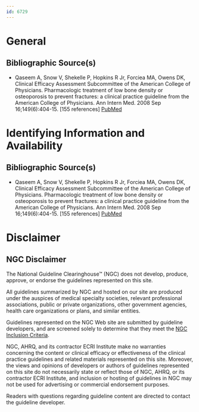 ```yaml
---
id: 6729
---
```


# General

## Bibliographic Source(s)

- Qaseem A, Snow V, Shekelle P, Hopkins R Jr, Forciea MA, Owens DK, Clinical Efficacy Assessment Subcommittee of the American College of Physicians. Pharmacologic treatment of low bone density or osteoporosis to prevent fractures: a clinical practice guideline from the American College of Physicians. Ann Intern Med. 2008 Sep 16;149(6):404-15. [155 references] [ PubMed ](http://www.ncbi.nlm.nih.gov/entrez/query.fcgi?cmd=Retrieve&db=pubmed&dopt=Abstract&list_uids=18794560)

# Identifying Information and Availability

## Bibliographic Source(s)

- Qaseem A, Snow V, Shekelle P, Hopkins R Jr, Forciea MA, Owens DK, Clinical Efficacy Assessment Subcommittee of the American College of Physicians. Pharmacologic treatment of low bone density or osteoporosis to prevent fractures: a clinical practice guideline from the American College of Physicians. Ann Intern Med. 2008 Sep 16;149(6):404-15. [155 references] [ PubMed ](http://www.ncbi.nlm.nih.gov/entrez/query.fcgi?cmd=Retrieve&db=pubmed&dopt=Abstract&list_uids=18794560)

# Disclaimer

## NGC Disclaimer

The National Guideline Clearinghouse™ (NGC) does not develop, produce, approve, or endorse the guidelines represented on this site.

All guidelines summarized by NGC and hosted on our site are produced under the auspices of medical specialty societies, relevant professional associations, public or private organizations, other government agencies, health care organizations or plans, and similar entities.

Guidelines represented on the NGC Web site are submitted by guideline developers, and are screened solely to determine that they meet the [NGC Inclusion Criteria](/help-and-about/summaries/inclusion-criteria).

NGC, AHRQ, and its contractor ECRI Institute make no warranties concerning the content or clinical efficacy or effectiveness of the clinical practice guidelines and related materials represented on this site. Moreover, the views and opinions of developers or authors of guidelines represented on this site do not necessarily state or reflect those of NGC, AHRQ, or its contractor ECRI Institute, and inclusion or hosting of guidelines in NGC may not be used for advertising or commercial endorsement purposes.

Readers with questions regarding guideline content are directed to contact the guideline developer.


